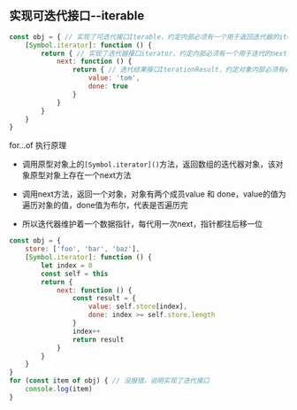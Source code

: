 ## 实现可迭代接口--iterable
```javascript
const obj = { // 实现了可迭代接口Iterable，约定内部必须有一个用于返回迭代器的iterator方法
    [Symbol.iterator]: function () {
        return { // 实现了迭代器接口iterator，约定内部必须有一个用于迭代的next方法
            next: function () {
                return { // 迭代结果接口IterationResult，约定对象内部必须有value属性，表示当前被迭代的数据，值是任意类型；和一个done属性，值是布尔值，表示迭代有没有结束
                    value: 'tom',
                    done: true
                }
            }
        }
    }
}
```

for...of 执行原理
* 调用原型对象上的`[Symbol.iterator]()`方法，返回数组的迭代器对象，该对象原型对象上存在一个next方法

* 调用next方法，返回一个对象，对象有两个成员value 和 done，value的值为遍历对象的值，done值为布尔，代表是否遍历完

* 所以迭代器维护着一个数据指针，每代用一次next，指针都往后移一位
```javascript
const obj = {
    store: ['foo', 'bar', 'baz'],
    [Symbol.iterator]: function () {
        let index = 0
        const self = this
        return {
            next: function () {
                const result = {
                    value: self.store[index],
                    done: index >= self.store.length
                }
                index++
                return result
            }
        }
    }
}
for (const item of obj) { // 没报错，说明实现了迭代接口
    console.log(item)
}
```
